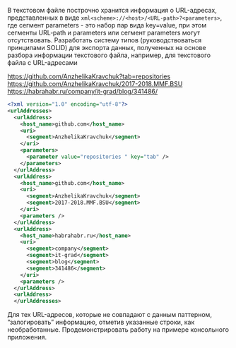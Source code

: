 В текстовом файле построчно хранится информация о URL-адресах, представленных в виде ```xml<scheme>://<host>/<URL‐path>?<parameters>```, где сегмент parameters - это набор пар вида key=value, при этом сегменты URL‐path и parameters  или сегмент parameters могут отсутствовать. 
Разработать систему типов (руководствоваться принципами SOLID) для экспорта данных, полученных на основе разбора информации текстового файла, например, для текстового файла с URL-адресами    

https://github.com/AnzhelikaKravchuk?tab=repositories  
https://github.com/AnzhelikaKravchuk/2017-2018.MMF.BSU  
https://habrahabr.ru/company/it-grad/blog/341486/   

```xml
<?xml version="1.0" encoding="utf-8"?>
<urlAddresses>
  <urlAddress>
    <host_name>github.com</host_name>
    <uri>
      <segment>AnzhelikaKravchuk</segment>
    </uri>
    <parameters>
      <parameter value="repositories " key="tab" />
    </parameters>
  </urlAddress>
  <urlAddress>
    <host_name>github.com</host_name>
    <uri>
      <segment>AnzhelikaKravchuk</segment>
      <segment>2017-2018.MMF.BSU</segment>
    </uri>
    <parameters />
  </urlAddress>
  <urlAddress>
    <host_name>habrahabr.ru</host_name>
    <uri>
      <segment>company</segment>
      <segment>it-grad</segment>
      <segment>blog</segment>
      <segment>341486</segment>
    </uri>
    <parameters />
  </urlAddress>
  <urlAddress>
  </urlAddresses>
```

Для тех URL-адресов, которые не совпадают с данным паттерном, “залогировать” информацию, отметив указанные строки, как необработанные. 
Продемонстрировать работу на примере консольного приложения.
